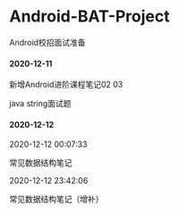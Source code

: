 # Android-BAT-Project
Android校招面试准备

#### 2020-12-11

新增Android进阶课程笔记02 03

java string面试题

#### 2020-12-12

2020-12-12 00:07:33

常见数据结构笔记

2020-12-12 23:42:06

常见数据结构笔记（增补）

